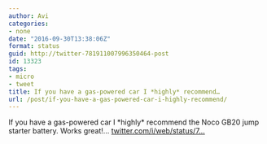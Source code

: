 ```yaml
---
author: Avi
categories:
- none
date: "2016-09-30T13:38:06Z"
format: status
guid: http://twitter-781911007996350464-post
id: 13323
tags:
- micro
- tweet
title: If you have a gas-powered car I *highly* recommend…
url: /post/if-you-have-a-gas-powered-car-i-highly-recommend/
---
```

If you have a gas-powered car I \*highly\* recommend the Noco GB20 jump starter battery. Works great!… [twitter.com/i/web/status/7…](https://twitter.com/i/web/status/781911007996350464)